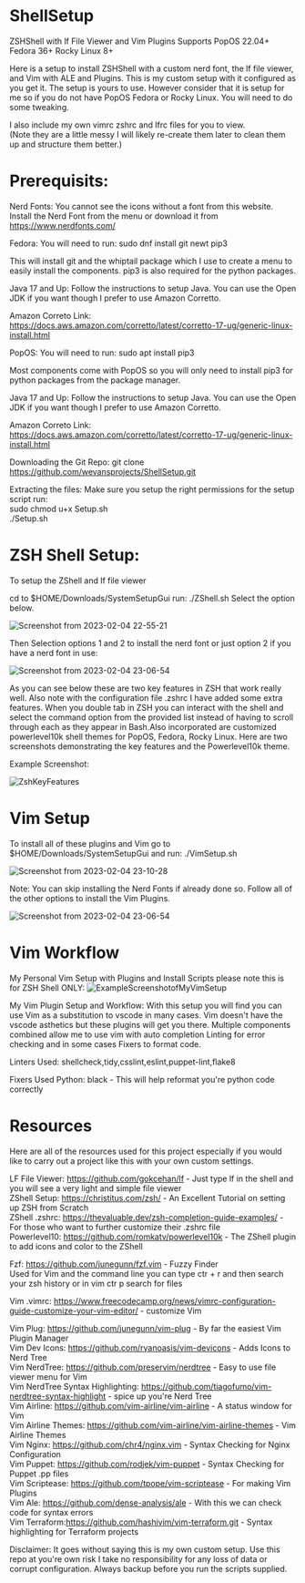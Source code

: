 # ShellSetup
ZSHShell with lf File Viewer and Vim Plugins Supports PopOS 22.04+ Fedora 36+ Rocky Linux 8+

Here is a setup to install ZSHShell with a custom nerd font, the lf file viewer, and Vim with ALE and Plugins.
This is my custom setup with it configured as you get it. The setup is yours to use.
However consider that it is setup for me so if you do not have PopOS Fedora or Rocky Linux.
You will need to do some tweaking.

I also include my own vimrc zshrc and lfrc files for you to view. <br>
(Note they are a little messy I will likely re-create them later to clean them up and structure them better.) <br>

# Prerequisits: 

Nerd Fonts:
You cannot see the icons without a font from this website.
Install the Nerd Font from the menu or download it from https://www.nerdfonts.com/

Fedora: 
You will need to run:
sudo dnf install git newt pip3

This will install git and the whiptail package which I use to create a menu
to easily install the components. pip3 is also required for the python packages.

Java 17 and Up: 
Follow the instructions to setup Java. You can use the Open JDK if you want
though I prefer to use Amazon Corretto.

Amazon Correto Link: https://docs.aws.amazon.com/corretto/latest/corretto-17-ug/generic-linux-install.html

PopOS: 
You will need to run:
sudo apt install pip3

Most components come with PopOS so you will only need to install pip3 for
python packages from the package manager.

Java 17 and Up: 
Follow the instructions to setup Java. You can use the Open JDK if you want
though I prefer to use Amazon Corretto.

Amazon Correto Link: https://docs.aws.amazon.com/corretto/latest/corretto-17-ug/generic-linux-install.html

Downloading the Git Repo:
git clone https://github.com/wevansprojects/ShellSetup.git

Extracting the files:
Make sure you setup the right permissions for the setup script run: <br>
sudo chmod u+x Setup.sh <br>
./Setup.sh

# ZSH Shell Setup:
To setup the ZShell and lf file viewer 

cd to $HOME/Downloads/SystemSetupGui
run: ./ZShell.sh 
Select the option below.

![Screenshot from 2023-02-04 22-55-21](https://user-images.githubusercontent.com/73401706/216774232-c8cab16b-9aef-4cf6-9e22-5071fb02080a.png)

Then Selection options 1 and 2 to install the nerd font or just option 2 if you have a nerd font in use:

![Screenshot from 2023-02-04 23-06-54](https://user-images.githubusercontent.com/73401706/216774682-92876e2c-ac04-4c6a-a898-e459cc15997f.png)

As you can see below these are two key features in ZSH that work really well.
Also note with the configuration file .zshrc I have added some extra features. When you double tab in ZSH you can
interact with the shell and select the command option from the provided list instead of having to scroll through each
as they appear in Bash.Also incorporated are customized powerlevel10k shell themes for PopOS, Fedora, Rocky Linux. 
Here are two screenshots demonstrating the key features and the Powerlevel10k theme.

Example Screenshot: <br>

![ZshKeyFeatures](https://user-images.githubusercontent.com/73401706/213902149-20eeccad-eef1-4257-bb91-6580790c2d3f.jpg)

# Vim Setup
To install all of these plugins and Vim go to $HOME/Downloads/SystemSetupGui and run:
./VimSetup.sh

![Screenshot from 2023-02-04 23-10-28](https://user-images.githubusercontent.com/73401706/216775172-a9a3b866-1276-433f-9330-fd4be6b4cced.png)

Note: You can skip installing the Nerd Fonts if already done so. 
Follow all of the other options to install the Vim Plugins.

![Screenshot from 2023-02-04 23-06-54](https://user-images.githubusercontent.com/73401706/216775264-ba163a23-9a82-4623-afa7-4bac4d7ac1f3.png)


# Vim Workflow

My Personal Vim Setup with Plugins and Install Scripts please note this is for ZSH Shell ONLY:
![ExampleScreenshotofMyVimSetup](https://user-images.githubusercontent.com/73401706/213860268-c13e7191-ed49-4ec4-9813-54a1a46679f0.png)

My Vim Plugin Setup and Workflow:
With this setup you will find you can use Vim as a substitution
to vscode in many cases. Vim doesn't have the vscode asthetics 
but these plugins will get you there.
Multiple components combined allow me to use vim with auto completion
Linting for error checking and in some cases Fixers to format code.

Linters Used:
shellcheck,tidy,csslint,eslint,puppet-lint,flake8

Fixers Used Python:
black - This will help reformat you're python code correctly

# Resources

Here are all of the resources used for this project 
especially if you would like to carry out a project like 
this with your own custom settings.

LF File Viewer: https://github.com/gokcehan/lf - Just type lf in the shell and you will see a very light and simple file viewer <br>
ZShell Setup: https://christitus.com/zsh/ - An Excellent Tutorial on setting up ZSH from Scratch <br>
ZShell .zshrc: https://thevaluable.dev/zsh-completion-guide-examples/ - For those who want to further customize their .zshrc file <br>
Powerlevel10: https://github.com/romkatv/powerlevel10k - The ZShell plugin to add icons and color to the ZShell

Fzf: https://github.com/junegunn/fzf.vim - Fuzzy Finder <br> 
Used for Vim and the command line you can type ctr + r and then search your zsh history or in vim ctr p search for files <br>

Vim .vimrc: https://www.freecodecamp.org/news/vimrc-configuration-guide-customize-your-vim-editor/ - customize Vim <br>

Vim Plug: https://github.com/junegunn/vim-plug - By far the easiest Vim Plugin Manager <br>
Vim Dev Icons: https://github.com/ryanoasis/vim-devicons - Adds Icons to Nerd Tree <br>
Vim NerdTree: https://github.com/preservim/nerdtree - Easy to use file viewer menu for Vim <br>
Vim NerdTree Syntax Highlighting: https://github.com/tiagofumo/vim-nerdtree-syntax-highlight - spice up you're Nerd Tree <br>
Vim Airline: https://github.com/vim-airline/vim-airline - A status window for Vim <br>
Vim Airline Themes: https://github.com/vim-airline/vim-airline-themes - Vim Airline Themes <br>
Vim Nginx: https://github.com/chr4/nginx.vim - Syntax Checking for Nginx Configuration <br>
Vim Puppet: https://github.com/rodjek/vim-puppet - Syntax Checking for Puppet .pp files <br>
Vim Scriptease: https://github.com/tpope/vim-scriptease - For making Vim Plugins <br>
Vim Ale: https://github.com/dense-analysis/ale - With this we can check code for syntax errors <br>
Vim Terraform:https://github.com/hashivim/vim-terraform.git - Syntax highlighting for Terraform projects <br>

Disclaimer: It goes without saying this is my own custom setup. Use this repo at you're own risk
I take no responsibility for any loss of data or corrupt configuration. Always backup before you run the scripts supplied.
